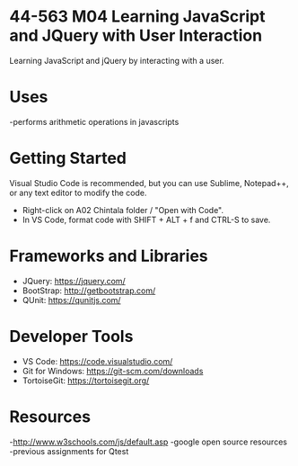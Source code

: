 # 44-563 M04 Learning JavaScript and JQuery with User Interaction

Learning JavaScript and jQuery by interacting with a user. 

# Uses

-performs arithmetic operations in javascripts


# Getting Started

Visual Studio Code is recommended, but you can use Sublime, Notepad++, or any text editor to modify the code. 

- Right-click on A02 Chintala folder / "Open with Code".
- In VS Code, format code with SHIFT + ALT + f and CTRL-S to save.

# Frameworks and Libraries

- JQuery: https://jquery.com/
- BootStrap: http://getbootstrap.com/
- QUnit: https://qunitjs.com/

# Developer Tools

- VS Code: https://code.visualstudio.com/
- Git for Windows: https://git-scm.com/downloads
- TortoiseGit: https://tortoisegit.org/

# Resources

-http://www.w3schools.com/js/default.asp
-google open source resources
-previous assignments for Qtest







